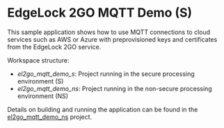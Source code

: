 # EdgeLock 2GO MQTT Demo (S)

This sample application shows how to use MQTT connections to cloud services such as AWS or Azure with preprovisioned keys and certificates from the EdgeLock 2GO service.

Workspace structure:
- *el2go_mqtt_demo_s*: Project running in the secure processing environment (S)
- *el2go_mqtt_demo_ns*: Project running in the non-secure processing environment (NS)

Details on building and running the application can be found in the
[el2go_mqtt_demo_ns](../el2go_mqtt_demo_ns/readme.md) project.
